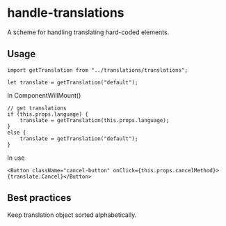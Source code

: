 # handle-translations

A scheme for handling translating hard-coded elements.

## Usage

    import getTranslation from "../translations/translations";

    let translate = getTranslation("default");

In ComponentWillMount()

    // get translations
    if (this.props.language) {
        translate = getTranslation(this.props.language);
    }
    else {
        translate = getTranslation("default");
    }

In use

    <Button className="cancel-button" onClick={this.props.cancelMethod}>{translate.Cancel}</Button>

## Best practices

Keep translation object sorted alphabetically.